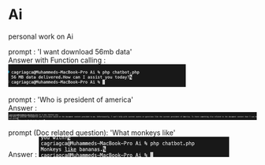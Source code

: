 # Ai

personal work on Ai

prompt : 'I want download 56mb data'<br>
Answer with Function calling : <br>
![alt text](img/image.png)

prompt : 'Who is president of america'<br>
Answer : ![alt text](img/image-1.png)<br>

prompt (Doc related question): 'What monkeys like'<br>
Answer : ![alt text](img/image-2.png)<br>

